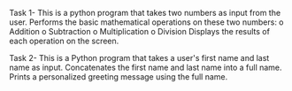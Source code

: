 Task 1- This is a python program that takes two numbers as input from the user.
        Performs the basic mathematical operations on these two numbers:
        o	Addition
        o	Subtraction
        o	Multiplication
        o	Division
        Displays the results of each operation on the screen.

Task 2- This is a Python program that takes a user's first name and last name as input. Concatenates the first name and last name into a full name.  Prints a personalized greeting message using the full name.

